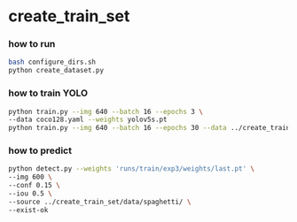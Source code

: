 # create_train_set
### how to run
```bash
bash configure_dirs.sh
python create_dataset.py
```

### how to train YOLO
```bash
python train.py --img 640 --batch 16 --epochs 3 \
--data coco128.yaml --weights yolov5s.pt
python train.py --img 640 --batch 16 --epochs 30 --data ../create_train_set/yaml/dataset.yaml --weights yolov5s.pt
```

### how to predict
```bash
python detect.py --weights 'runs/train/exp3/weights/last.pt' \
--img 600 \
--conf 0.15 \
--iou 0.5 \
--source ../create_train_set/data/spaghetti/ \
--exist-ok
```